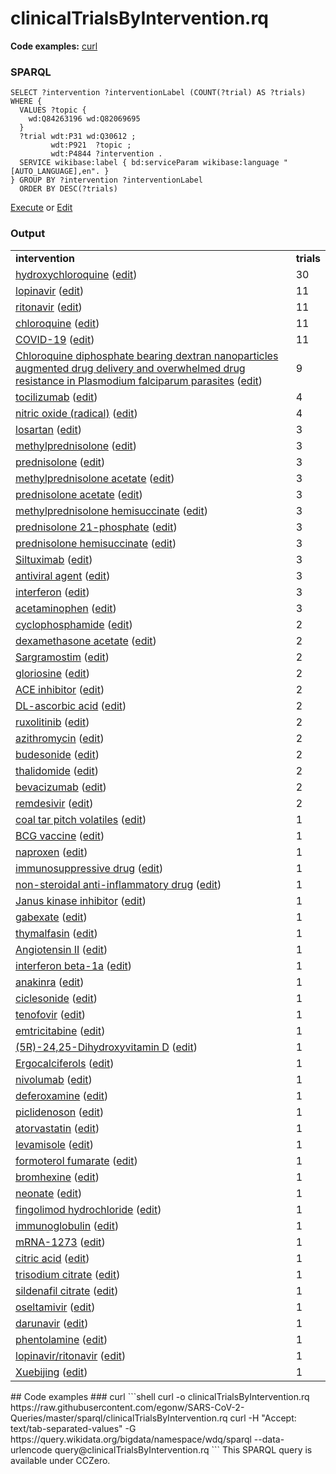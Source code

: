 # clinicalTrialsByIntervention.rq
**Code examples:** [curl](#curl)
### SPARQL
```sparql
SELECT ?intervention ?interventionLabel (COUNT(?trial) AS ?trials) WHERE {
  VALUES ?topic {
    wd:Q84263196 wd:Q82069695
  }
  ?trial wdt:P31 wd:Q30612 ;
         wdt:P921  ?topic ;
         wdt:P4844 ?intervention .
  SERVICE wikibase:label { bd:serviceParam wikibase:language "[AUTO_LANGUAGE],en". }
} GROUP BY ?intervention ?interventionLabel
  ORDER BY DESC(?trials)
```
[Execute](https://query.wikidata.org/embed.html#SELECT%20%3Fintervention%20%3FinterventionLabel%20%28COUNT%28%3Ftrial%29%20AS%20%3Ftrials%29%20WHERE%20%7B%0A%20%20VALUES%20%3Ftopic%20%7B%0A%20%20%20%20wd%3AQ84263196%20wd%3AQ82069695%0A%20%20%7D%0A%20%20%3Ftrial%20wdt%3AP31%20wd%3AQ30612%20%3B%0A%20%20%20%20%20%20%20%20%20wdt%3AP921%20%20%3Ftopic%20%3B%0A%20%20%20%20%20%20%20%20%20wdt%3AP4844%20%3Fintervention%20.%0A%20%20SERVICE%20wikibase%3Alabel%20%7B%20bd%3AserviceParam%20wikibase%3Alanguage%20%22%5BAUTO_LANGUAGE%5D%2Cen%22.%20%7D%0A%7D%20GROUP%20BY%20%3Fintervention%20%3FinterventionLabel%0A%20%20ORDER%20BY%20DESC%28%3Ftrials%29%0A) or [Edit](https://query.wikidata.org/#SELECT%20%3Fintervention%20%3FinterventionLabel%20%28COUNT%28%3Ftrial%29%20AS%20%3Ftrials%29%20WHERE%20%7B%0A%20%20VALUES%20%3Ftopic%20%7B%0A%20%20%20%20wd%3AQ84263196%20wd%3AQ82069695%0A%20%20%7D%0A%20%20%3Ftrial%20wdt%3AP31%20wd%3AQ30612%20%3B%0A%20%20%20%20%20%20%20%20%20wdt%3AP921%20%20%3Ftopic%20%3B%0A%20%20%20%20%20%20%20%20%20wdt%3AP4844%20%3Fintervention%20.%0A%20%20SERVICE%20wikibase%3Alabel%20%7B%20bd%3AserviceParam%20wikibase%3Alanguage%20%22%5BAUTO_LANGUAGE%5D%2Cen%22.%20%7D%0A%7D%20GROUP%20BY%20%3Fintervention%20%3FinterventionLabel%0A%20%20ORDER%20BY%20DESC%28%3Ftrials%29%0A)


### Output
<table>
  <tr>
    <td><b>intervention</b></td>
    <td><b>trials</b></td>
  </tr>
  <tr>
    <td><a href="https://tools.wmflabs.org/scholia/Q421094">hydroxychloroquine</a> (<a href="http://www.wikidata.org/entity/Q421094">edit</a>)</td>
    <td>30</td>
  </tr>
  <tr>
    <td><a href="https://tools.wmflabs.org/scholia/Q422585">lopinavir</a> (<a href="http://www.wikidata.org/entity/Q422585">edit</a>)</td>
    <td>11</td>
  </tr>
  <tr>
    <td><a href="https://tools.wmflabs.org/scholia/Q422618">ritonavir</a> (<a href="http://www.wikidata.org/entity/Q422618">edit</a>)</td>
    <td>11</td>
  </tr>
  <tr>
    <td><a href="https://tools.wmflabs.org/scholia/Q422438">chloroquine</a> (<a href="http://www.wikidata.org/entity/Q422438">edit</a>)</td>
    <td>11</td>
  </tr>
  <tr>
    <td><a href="https://tools.wmflabs.org/scholia/Q84263196">COVID-19</a> (<a href="http://www.wikidata.org/entity/Q84263196">edit</a>)</td>
    <td>11</td>
  </tr>
  <tr>
    <td><a href="https://tools.wmflabs.org/scholia/Q56363387">Chloroquine diphosphate bearing dextran nanoparticles augmented drug delivery and overwhelmed drug resistance in Plasmodium falciparum parasites</a> (<a href="http://www.wikidata.org/entity/Q56363387">edit</a>)</td>
    <td>9</td>
  </tr>
  <tr>
    <td><a href="https://tools.wmflabs.org/scholia/Q425154">tocilizumab</a> (<a href="http://www.wikidata.org/entity/Q425154">edit</a>)</td>
    <td>4</td>
  </tr>
  <tr>
    <td><a href="https://tools.wmflabs.org/scholia/Q207843">nitric oxide (radical)</a> (<a href="http://www.wikidata.org/entity/Q207843">edit</a>)</td>
    <td>4</td>
  </tr>
  <tr>
    <td><a href="https://tools.wmflabs.org/scholia/Q410074">losartan</a> (<a href="http://www.wikidata.org/entity/Q410074">edit</a>)</td>
    <td>3</td>
  </tr>
  <tr>
    <td><a href="https://tools.wmflabs.org/scholia/Q417222">methylprednisolone</a> (<a href="http://www.wikidata.org/entity/Q417222">edit</a>)</td>
    <td>3</td>
  </tr>
  <tr>
    <td><a href="https://tools.wmflabs.org/scholia/Q11426176">prednisolone</a> (<a href="http://www.wikidata.org/entity/Q11426176">edit</a>)</td>
    <td>3</td>
  </tr>
  <tr>
    <td><a href="https://tools.wmflabs.org/scholia/Q27107351">methylprednisolone acetate</a> (<a href="http://www.wikidata.org/entity/Q27107351">edit</a>)</td>
    <td>3</td>
  </tr>
  <tr>
    <td><a href="https://tools.wmflabs.org/scholia/Q27108063">prednisolone acetate</a> (<a href="http://www.wikidata.org/entity/Q27108063">edit</a>)</td>
    <td>3</td>
  </tr>
  <tr>
    <td><a href="https://tools.wmflabs.org/scholia/Q27262132">methylprednisolone hemisuccinate</a> (<a href="http://www.wikidata.org/entity/Q27262132">edit</a>)</td>
    <td>3</td>
  </tr>
  <tr>
    <td><a href="https://tools.wmflabs.org/scholia/Q27266327">prednisolone 21-phosphate</a> (<a href="http://www.wikidata.org/entity/Q27266327">edit</a>)</td>
    <td>3</td>
  </tr>
  <tr>
    <td><a href="https://tools.wmflabs.org/scholia/Q27278862">prednisolone hemisuccinate</a> (<a href="http://www.wikidata.org/entity/Q27278862">edit</a>)</td>
    <td>3</td>
  </tr>
  <tr>
    <td><a href="https://tools.wmflabs.org/scholia/Q3960572">Siltuximab</a> (<a href="http://www.wikidata.org/entity/Q3960572">edit</a>)</td>
    <td>3</td>
  </tr>
  <tr>
    <td><a href="https://tools.wmflabs.org/scholia/Q40207875">antiviral agent</a> (<a href="http://www.wikidata.org/entity/Q40207875">edit</a>)</td>
    <td>3</td>
  </tr>
  <tr>
    <td><a href="https://tools.wmflabs.org/scholia/Q188269">interferon</a> (<a href="http://www.wikidata.org/entity/Q188269">edit</a>)</td>
    <td>3</td>
  </tr>
  <tr>
    <td><a href="https://tools.wmflabs.org/scholia/Q57055">acetaminophen</a> (<a href="http://www.wikidata.org/entity/Q57055">edit</a>)</td>
    <td>3</td>
  </tr>
  <tr>
    <td><a href="https://tools.wmflabs.org/scholia/Q408524">cyclophosphamide</a> (<a href="http://www.wikidata.org/entity/Q408524">edit</a>)</td>
    <td>2</td>
  </tr>
  <tr>
    <td><a href="https://tools.wmflabs.org/scholia/Q27106392">dexamethasone acetate</a> (<a href="http://www.wikidata.org/entity/Q27106392">edit</a>)</td>
    <td>2</td>
  </tr>
  <tr>
    <td><a href="https://tools.wmflabs.org/scholia/Q3950557">Sargramostim</a> (<a href="http://www.wikidata.org/entity/Q3950557">edit</a>)</td>
    <td>2</td>
  </tr>
  <tr>
    <td><a href="https://tools.wmflabs.org/scholia/Q9268800">gloriosine</a> (<a href="http://www.wikidata.org/entity/Q9268800">edit</a>)</td>
    <td>2</td>
  </tr>
  <tr>
    <td><a href="https://tools.wmflabs.org/scholia/Q288280">ACE inhibitor</a> (<a href="http://www.wikidata.org/entity/Q288280">edit</a>)</td>
    <td>2</td>
  </tr>
  <tr>
    <td><a href="https://tools.wmflabs.org/scholia/Q193598">DL-ascorbic acid</a> (<a href="http://www.wikidata.org/entity/Q193598">edit</a>)</td>
    <td>2</td>
  </tr>
  <tr>
    <td><a href="https://tools.wmflabs.org/scholia/Q7383611">ruxolitinib</a> (<a href="http://www.wikidata.org/entity/Q7383611">edit</a>)</td>
    <td>2</td>
  </tr>
  <tr>
    <td><a href="https://tools.wmflabs.org/scholia/Q165399">azithromycin</a> (<a href="http://www.wikidata.org/entity/Q165399">edit</a>)</td>
    <td>2</td>
  </tr>
  <tr>
    <td><a href="https://tools.wmflabs.org/scholia/Q422212">budesonide</a> (<a href="http://www.wikidata.org/entity/Q422212">edit</a>)</td>
    <td>2</td>
  </tr>
  <tr>
    <td><a href="https://tools.wmflabs.org/scholia/Q203174">thalidomide</a> (<a href="http://www.wikidata.org/entity/Q203174">edit</a>)</td>
    <td>2</td>
  </tr>
  <tr>
    <td><a href="https://tools.wmflabs.org/scholia/Q413299">bevacizumab</a> (<a href="http://www.wikidata.org/entity/Q413299">edit</a>)</td>
    <td>2</td>
  </tr>
  <tr>
    <td><a href="https://tools.wmflabs.org/scholia/Q28209496">remdesivir</a> (<a href="http://www.wikidata.org/entity/Q28209496">edit</a>)</td>
    <td>2</td>
  </tr>
  <tr>
    <td><a href="https://tools.wmflabs.org/scholia/Q21057316">coal tar pitch volatiles</a> (<a href="http://www.wikidata.org/entity/Q21057316">edit</a>)</td>
    <td>1</td>
  </tr>
  <tr>
    <td><a href="https://tools.wmflabs.org/scholia/Q798309">BCG vaccine</a> (<a href="http://www.wikidata.org/entity/Q798309">edit</a>)</td>
    <td>1</td>
  </tr>
  <tr>
    <td><a href="https://tools.wmflabs.org/scholia/Q1215575">naproxen</a> (<a href="http://www.wikidata.org/entity/Q1215575">edit</a>)</td>
    <td>1</td>
  </tr>
  <tr>
    <td><a href="https://tools.wmflabs.org/scholia/Q249619">immunosuppressive drug</a> (<a href="http://www.wikidata.org/entity/Q249619">edit</a>)</td>
    <td>1</td>
  </tr>
  <tr>
    <td><a href="https://tools.wmflabs.org/scholia/Q188724">non-steroidal anti-inflammatory drug</a> (<a href="http://www.wikidata.org/entity/Q188724">edit</a>)</td>
    <td>1</td>
  </tr>
  <tr>
    <td><a href="https://tools.wmflabs.org/scholia/Q17149812">Janus kinase inhibitor</a> (<a href="http://www.wikidata.org/entity/Q17149812">edit</a>)</td>
    <td>1</td>
  </tr>
  <tr>
    <td><a href="https://tools.wmflabs.org/scholia/Q5515384">gabexate</a> (<a href="http://www.wikidata.org/entity/Q5515384">edit</a>)</td>
    <td>1</td>
  </tr>
  <tr>
    <td><a href="https://tools.wmflabs.org/scholia/Q20817234">thymalfasin</a> (<a href="http://www.wikidata.org/entity/Q20817234">edit</a>)</td>
    <td>1</td>
  </tr>
  <tr>
    <td><a href="https://tools.wmflabs.org/scholia/Q50840582">Angiotensin II</a> (<a href="http://www.wikidata.org/entity/Q50840582">edit</a>)</td>
    <td>1</td>
  </tr>
  <tr>
    <td><a href="https://tools.wmflabs.org/scholia/Q2450337">interferon beta-1a</a> (<a href="http://www.wikidata.org/entity/Q2450337">edit</a>)</td>
    <td>1</td>
  </tr>
  <tr>
    <td><a href="https://tools.wmflabs.org/scholia/Q415411">anakinra</a> (<a href="http://www.wikidata.org/entity/Q415411">edit</a>)</td>
    <td>1</td>
  </tr>
  <tr>
    <td><a href="https://tools.wmflabs.org/scholia/Q5119448">ciclesonide</a> (<a href="http://www.wikidata.org/entity/Q5119448">edit</a>)</td>
    <td>1</td>
  </tr>
  <tr>
    <td><a href="https://tools.wmflabs.org/scholia/Q155954">tenofovir</a> (<a href="http://www.wikidata.org/entity/Q155954">edit</a>)</td>
    <td>1</td>
  </tr>
  <tr>
    <td><a href="https://tools.wmflabs.org/scholia/Q422604">emtricitabine</a> (<a href="http://www.wikidata.org/entity/Q422604">edit</a>)</td>
    <td>1</td>
  </tr>
  <tr>
    <td><a href="https://tools.wmflabs.org/scholia/Q27161510">(5R)-24,25-Dihydroxyvitamin D</a> (<a href="http://www.wikidata.org/entity/Q27161510">edit</a>)</td>
    <td>1</td>
  </tr>
  <tr>
    <td><a href="https://tools.wmflabs.org/scholia/Q49872458">Ergocalciferols</a> (<a href="http://www.wikidata.org/entity/Q49872458">edit</a>)</td>
    <td>1</td>
  </tr>
  <tr>
    <td><a href="https://tools.wmflabs.org/scholia/Q7041828">nivolumab</a> (<a href="http://www.wikidata.org/entity/Q7041828">edit</a>)</td>
    <td>1</td>
  </tr>
  <tr>
    <td><a href="https://tools.wmflabs.org/scholia/Q419618">deferoxamine</a> (<a href="http://www.wikidata.org/entity/Q419618">edit</a>)</td>
    <td>1</td>
  </tr>
  <tr>
    <td><a href="https://tools.wmflabs.org/scholia/Q27088384">piclidenoson</a> (<a href="http://www.wikidata.org/entity/Q27088384">edit</a>)</td>
    <td>1</td>
  </tr>
  <tr>
    <td><a href="https://tools.wmflabs.org/scholia/Q668093">atorvastatin</a> (<a href="http://www.wikidata.org/entity/Q668093">edit</a>)</td>
    <td>1</td>
  </tr>
  <tr>
    <td><a href="https://tools.wmflabs.org/scholia/Q417097">levamisole</a> (<a href="http://www.wikidata.org/entity/Q417097">edit</a>)</td>
    <td>1</td>
  </tr>
  <tr>
    <td><a href="https://tools.wmflabs.org/scholia/Q27132391">formoterol fumarate</a> (<a href="http://www.wikidata.org/entity/Q27132391">edit</a>)</td>
    <td>1</td>
  </tr>
  <tr>
    <td><a href="https://tools.wmflabs.org/scholia/Q239778">bromhexine</a> (<a href="http://www.wikidata.org/entity/Q239778">edit</a>)</td>
    <td>1</td>
  </tr>
  <tr>
    <td><a href="https://tools.wmflabs.org/scholia/Q576104">neonate</a> (<a href="http://www.wikidata.org/entity/Q576104">edit</a>)</td>
    <td>1</td>
  </tr>
  <tr>
    <td><a href="https://tools.wmflabs.org/scholia/Q27132395">fingolimod hydrochloride</a> (<a href="http://www.wikidata.org/entity/Q27132395">edit</a>)</td>
    <td>1</td>
  </tr>
  <tr>
    <td><a href="https://tools.wmflabs.org/scholia/Q66559285">immunoglobulin</a> (<a href="http://www.wikidata.org/entity/Q66559285">edit</a>)</td>
    <td>1</td>
  </tr>
  <tr>
    <td><a href="https://tools.wmflabs.org/scholia/Q87775025">mRNA-1273</a> (<a href="http://www.wikidata.org/entity/Q87775025">edit</a>)</td>
    <td>1</td>
  </tr>
  <tr>
    <td><a href="https://tools.wmflabs.org/scholia/Q159683">citric acid</a> (<a href="http://www.wikidata.org/entity/Q159683">edit</a>)</td>
    <td>1</td>
  </tr>
  <tr>
    <td><a href="https://tools.wmflabs.org/scholia/Q409728">trisodium citrate</a> (<a href="http://www.wikidata.org/entity/Q409728">edit</a>)</td>
    <td>1</td>
  </tr>
  <tr>
    <td><a href="https://tools.wmflabs.org/scholia/Q27126379">sildenafil citrate</a> (<a href="http://www.wikidata.org/entity/Q27126379">edit</a>)</td>
    <td>1</td>
  </tr>
  <tr>
    <td><a href="https://tools.wmflabs.org/scholia/Q211509">oseltamivir</a> (<a href="http://www.wikidata.org/entity/Q211509">edit</a>)</td>
    <td>1</td>
  </tr>
  <tr>
    <td><a href="https://tools.wmflabs.org/scholia/Q3765251">darunavir</a> (<a href="http://www.wikidata.org/entity/Q3765251">edit</a>)</td>
    <td>1</td>
  </tr>
  <tr>
    <td><a href="https://tools.wmflabs.org/scholia/Q420360">phentolamine</a> (<a href="http://www.wikidata.org/entity/Q420360">edit</a>)</td>
    <td>1</td>
  </tr>
  <tr>
    <td><a href="https://tools.wmflabs.org/scholia/Q3836750">lopinavir/ritonavir</a> (<a href="http://www.wikidata.org/entity/Q3836750">edit</a>)</td>
    <td>1</td>
  </tr>
  <tr>
    <td><a href="https://tools.wmflabs.org/scholia/Q88454408">Xuebijing</a> (<a href="http://www.wikidata.org/entity/Q88454408">edit</a>)</td>
    <td>1</td>
  </tr>
</table>
## Code examples
### curl
```shell
curl -o clinicalTrialsByIntervention.rq https://raw.githubusercontent.com/egonw/SARS-CoV-2-Queries/master/sparql/clinicalTrialsByIntervention.rq
curl -H "Accept: text/tab-separated-values" -G https://query.wikidata.org/bigdata/namespace/wdq/sparql --data-urlencode query@clinicalTrialsByIntervention.rq
```
This SPARQL query is available under CCZero.
